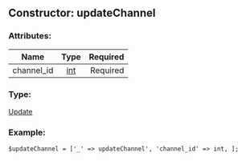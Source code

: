 ## Constructor: updateChannel  

### Attributes:

| Name     |    Type       | Required |
|----------|:-------------:|---------:|
|channel\_id|[int](../types/int.md) | Required|
### Type: 

[Update](../types/Update.md)
### Example:

```
$updateChannel = ['_' => updateChannel', 'channel_id' => int, ];
```